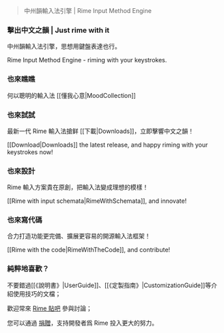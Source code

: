 > 中州韻輸入法引擎 | Rime Input Method Engine

### 擊出中文之韻 | Just rime with it

中州韻輸入法引擎，思想用鍵盤表達也行。

Rime Input Method Engine - riming with your keystrokes.

### 也來瞧瞧

何以聰明的輸入法 [[懂我心意|MoodCollection]]

### 也來試試

最新一代 Rime 輸入法搶鲜 [[下載|Downloads]]，立即擊響中文之韻！

[[Download|Downloads]] the latest release, and happy riming with your keystrokes now!

### 也來設計

Rime 輸入方案貴在原創，把輸入法變成理想的模樣！

[[Rime with input schemata|RimeWithSchemata]], and innovate!

### 也來寫代碼

合力打造功能更完備、擴展更容易的開源輸入法框架！

[[Rime with the code|RimeWithTheCode]], and contribute!

### 純粹地喜歡？

不要錯過[[《說明書》|UserGuide]]、[[《定製指南》|CustomizationGuide]]等介紹使用技巧的文檔；

歡迎常來 [Rime 貼吧](http://tieba.baidu.com/f?kw=rime) 參與討論；

您可以通過 [捐贈](http://rime.github.io/donate/)，支持開發者爲 Rime 投入更大的努力。